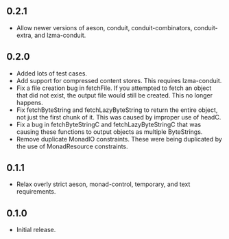 ## 0.2.1

* Allow newer versions of aeson, conduit, conduit-combinators, conduit-extra,
  and lzma-conduit.

## 0.2.0

* Added lots of test cases.
* Add support for compressed content stores.  This requires lzma-conduit.
* Fix a file creation bug in fetchFile.  If you attempted to fetch an object
  that did not exist, the output file would still be created.  This no longer
  happens.
* Fix fetchByteString and fetchLazyByteString to return the entire object,
  not just the first chunk of it.  This was caused by improper use of headC.
* Fix a bug in fetchByteStringC and fetchLazyByteStringC that was causing
  these functions to output objects as multiple ByteStrings.
* Remove duplicate MonadIO constraints.  These were being duplicated by the
  use of MonadResource constraints.

## 0.1.1

* Relax overly strict aeson, monad-control, temporary, and text requirements.

## 0.1.0

* Initial release.
